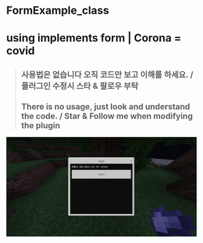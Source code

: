 # FormExample_class
# using implements form | Corona = covid
> ## 사용법은 없습니다 오직 코드만 보고 이해를 하세요. / 플러그인 수정시 스타 & 팔로우 부탁 
> ## There is no usage, just look and understand the code. / Star & Follow me when modifying the plugin
![](form.png)
